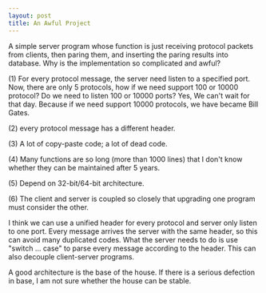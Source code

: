 ```yaml
---
layout: post
title: An Awful Project
---
```

A simple server program whose function is just receiving protocol packets from clients, then paring them, and inserting the paring results into database. Why is the implementation so complicated and awful?  

(1) For every protocol message, the server need listen to a specified port. Now, there are only 5 protocols, how if we need support 100 or 10000 protocol? Do we need to listen 100 or 10000 ports? Yes, We can't wait for that day. Because if we need support 10000 protocols, we have became Bill Gates.  

(2) every protocol message has a different header.  

(3) A lot of copy-paste code; a lot of dead code.

(4) Many functions are so long (more than 1000 lines) that I don't know whether they can be maintained after 5 years. 

(5) Depend on 32-bit/64-bit architecture. 

(6) The client and server is coupled so closely that upgrading one program must consider the other. 

I think we can use a unified header for every protocol and server only listen to one port. Every message arrives the server with the same header, so this can avoid many duplicated codes. What the server needs to do is use "switch ... case" to parse every message according to the header. This can also decouple client-server programs.

A good architecture is the base of the house. If there is a serious defection   in base, I am not sure whether the house can be stable.